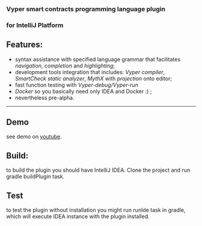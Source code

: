 ### Vyper smart contracts programming language plugin 
### for IntelliJ Platform

Features:
-----------
* syntax assistance with specified language grammar that facilitates *navigation*, *completion* and *highlighting*;
* development tools integration that includes: *Vyper compiler*, *SmartCheck static analyzer*, *MythX* with *projection* onto editor;
* fast function testing with *Vyper-debug/Vyper-run*
* *Docker*  so you basically need only IDEA and Docker :) ;
* nevertheless pre-alpha.
-----------

**Demo**
------------

see demo on [youtube](https://www.youtube.com/watch?v=M6f6xgcP4Xo&feature=youtu.be).

**Build:**
------------
 to build the plugin you should have IntelliJ IDEA. Clone the project and run gradle buildPlugin task.

**Test** 
------------
to test the plugin without installation you might run runIde task in gradle, which will execute IDEA instance with the plugin installed.

